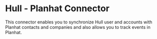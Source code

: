 # Hull - Planhat Connector

This connector enables you to synchronize Hull user and accounts with Planhat contacts and companies and also allows you to track events in Planhat.
